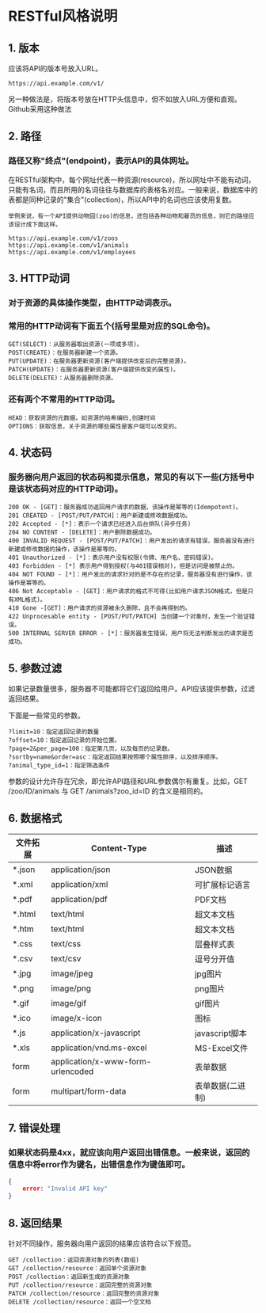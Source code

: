 # RESTful风格说明
## 1. 版本
应该将API的版本号放入URL。

    https://api.example.com/v1/
另一种做法是，将版本号放在HTTP头信息中，但不如放入URL方便和直观。Github采用这种做法

## 2. 路径
### 路径又称"终点"(endpoint)，表示API的具体网址。

在RESTful架构中，每个网址代表一种资源(resource)，所以网址中不能有动词，只能有名词，而且所用的名词往往与数据库的表格名对应。一般来说，数据库中的表都是同种记录的"集合"(collection)，所以API中的名词也应该使用复数。

    举例来说，有一个API提供动物园(zoo)的信息，还包括各种动物和雇员的信息，则它的路径应该设计成下面这样。

    https://api.example.com/v1/zoos
    https://api.example.com/v1/animals
    https://api.example.com/v1/employees

## 3. HTTP动词

### 对于资源的具体操作类型，由HTTP动词表示。
### 常用的HTTP动词有下面五个(括号里是对应的SQL命令)。

    GET(SELECT)：从服务器取出资源(一项或多项)。
    POST(CREATE)：在服务器新建一个资源。
    PUT(UPDATE)：在服务器更新资源(客户端提供改变后的完整资源)。 
    PATCH(UPDATE)：在服务器更新资源(客户端提供改变的属性)。
    DELETE(DELETE)：从服务器删除资源。

### 还有两个不常用的HTTP动词。

    HEAD：获取资源的元数据。如资源的哈希编码,创建时间
    OPTIONS：获取信息，关于资源的哪些属性是客户端可以改变的。

## 4. 状态码
### 服务器向用户返回的状态码和提示信息，常见的有以下一些(方括号中是该状态码对应的HTTP动词)。

    200 OK - [GET]：服务器成功返回用户请求的数据，该操作是幂等的(Idempotent)。
    201 CREATED - [POST/PUT/PATCH]：用户新建或修改数据成功。
    202 Accepted - [*]：表示一个请求已经进入后台排队(异步任务)
    204 NO CONTENT - [DELETE]：用户删除数据成功。
    400 INVALID REQUEST - [POST/PUT/PATCH]：用户发出的请求有错误，服务器没有进行新建或修改数据的操作，该操作是幂等的。
    401 Unauthorized - [*]：表示用户没有权限(令牌、用户名、密码错误)。
    403 Forbidden - [*] 表示用户得到授权(与401错误相对)，但是访问是被禁止的。
    404 NOT FOUND - [*]：用户发出的请求针对的是不存在的记录，服务器没有进行操作，该操作是幂等的。
    406 Not Acceptable - [GET]：用户请求的格式不可得(比如用户请求JSON格式，但是只有XML格式)。
    410 Gone -[GET]：用户请求的资源被永久删除，且不会再得到的。
    422 Unprocesable entity - [POST/PUT/PATCH] 当创建一个对象时，发生一个验证错误。
    500 INTERNAL SERVER ERROR - [*]：服务器发生错误，用户将无法判断发出的请求是否成功。
## 5. 参数过滤
如果记录数量很多，服务器不可能都将它们返回给用户。API应该提供参数，过滤返回结果。

下面是一些常见的参数。

    ?limit=10：指定返回记录的数量
    ?offset=10：指定返回记录的开始位置。
    ?page=2&per_page=100：指定第几页，以及每页的记录数。
    ?sortby=name&order=asc：指定返回结果按照哪个属性排序，以及排序顺序。
    ?animal_type_id=1：指定筛选条件
参数的设计允许存在冗余，即允许API路径和URL参数偶尔有重复。比如，GET /zoo/ID/animals 与 GET /animals?zoo_id=ID 的含义是相同的。

## 6. 数据格式

|文件拓展|Content-Type|描述|
|-|-|-|
|*.json|application/json|JSON数据
|*.xml|application/xml|可扩展标记语言
|*.pdf|application/pdf|PDF文档
|*.html|text/html|超文本文档
|*.htm|text/html|超文本文档
|*.css|text/css|层叠样式表
|*.csv|text/csv|逗号分开值
|*.jpg|image/jpeg|jpg图片
|*.png|image/png|png图片
|*.gif|image/gif|gif图片
|*.ico|image/x-icon|图标
|*.js|application/x-javascript|javascript脚本
|*.xls|application/vnd.ms-excel|MS-Excel文件
|form|application/x-www-form-urlencoded|表单数据
|form|multipart/form-data|表单数据(二进制)

## 7. 错误处理
### 如果状态码是4xx，就应该向用户返回出错信息。一般来说，返回的信息中将error作为键名，出错信息作为键值即可。
``` json
{
    error: "Invalid API key"
}
```

## 8. 返回结果
 针对不同操作，服务器向用户返回的结果应该符合以下规范。

    GET /collection：返回资源对象的列表(数组)
    GET /collection/resource：返回单个资源对象
    POST /collection：返回新生成的资源对象
    PUT /collection/resource：返回完整的资源对象
    PATCH /collection/resource：返回完整的资源对象
    DELETE /collection/resource：返回一个空文档
